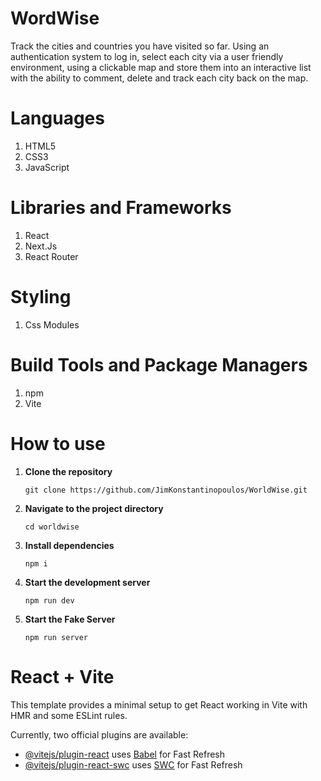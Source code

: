 # WordWise
Track the cities and countries you have visited so far. Using an authentication system to log in, select each city via a user friendly environment, using a clickable map and store them into an interactive list with the ability to comment, delete and track each city back on the map.

# Languages
<ol>
  <li>HTML5</li>
  <li>CSS3</li>
  <li>JavaScript</li>
</ol>

# Libraries and Frameworks
<ol>
  <li>React</li>
  <li>Next.Js</li>
  <li>React Router</li>
</ol>

# Styling
<ol>
  <li>Css Modules</li>
</ol>

# Build Tools and Package Managers
<ol>
  <li>npm</li>
  <li>Vite</li>
</ol>

# How to use
1. **Clone the repository**
    ```
    git clone https://github.com/JimKonstantinopoulos/WorldWise.git
    ```
2. **Navigate to the project directory**
    ```
    cd worldwise
    ```
3. **Install dependencies**
    ```
    npm i
    ```
4. **Start the development server**
    ```
    npm run dev
    ```
5. **Start the Fake Server**
    ```
    npm run server
    ```

# React + Vite

This template provides a minimal setup to get React working in Vite with HMR and some ESLint rules.

Currently, two official plugins are available:

- [@vitejs/plugin-react](https://github.com/vitejs/vite-plugin-react/blob/main/packages/plugin-react/README.md) uses [Babel](https://babeljs.io/) for Fast Refresh
- [@vitejs/plugin-react-swc](https://github.com/vitejs/vite-plugin-react-swc) uses [SWC](https://swc.rs/) for Fast Refresh
